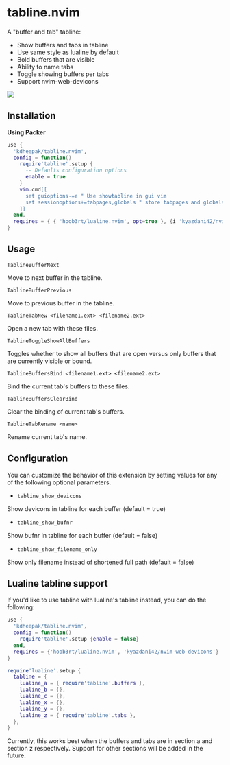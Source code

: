 # tabline.nvim

A "buffer and tab" tabline:

- Show buffers and tabs in tabline
- Use same style as lualine by default
- Bold buffers that are visible
- Ability to name tabs
- Toggle showing buffers per tabs
- Support nvim-web-devicons

![](https://user-images.githubusercontent.com/1813121/128622268-173d2d40-a391-4fc7-b3ad-d10f2be97013.gif)

## Installation

**Using Packer**

```lua
use {
  'kdheepak/tabline.nvim',
  config = function()
    require'tabline'.setup {
      -- Defaults configuration options
      enable = true
    }
    vim.cmd[[
      set guioptions-=e " Use showtabline in gui vim
      set sessionoptions+=tabpages,globals " store tabpages and globals in session
    ]]
  end,
  requires = { { 'hoob3rt/lualine.nvim', opt=true }, {i 'kyazdani42/nvim-web-devicons', opt = true} }
}
```

## Usage

`TablineBufferNext`

Move to next buffer in the tabline.

`TablineBufferPrevious`

Move to previous buffer in the tabline.

`TablineTabNew <filename1.ext> <filename2.ext>`

Open a new tab with these files.

`TablineToggleShowAllBuffers`

Toggles whether to show all buffers that are open versus only buffers that are currently visible or bound.

`TablineBuffersBind <filename1.ext> <filename2.ext>`

Bind the current tab's buffers to these files.

`TablineBuffersClearBind`

Clear the binding of current tab's buffers.

`TablineTabRename <name>`

Rename current tab's name.

## Configuration

You can customize the behavior of this extension by setting values for any of the following optional parameters.

- `tabline_show_devicons`

Show devicons in tabline for each buffer (default = true)

- `tabline_show_bufnr`

Show bufnr in tabline for each buffer (default = false)

- `tabline_show_filename_only`

Show only filename instead of shortened full path (default = false)

## Lualine tabline support

If you'd like to use tabline with lualine's tabline instead, you can do the following:

```lua
use {
  'kdheepak/tabline.nvim',
  config = function()
    require'tabline'.setup {enable = false}
  end,
  requires = {'hoob3rt/lualine.nvim', 'kyazdani42/nvim-web-devicons'}
}

require'lualine'.setup {
  tabline = {
    lualine_a = { require'tabline'.buffers },
    lualine_b = {},
    lualine_c = {},
    lualine_x = {},
    lualine_y = {},
    lualine_z = { require'tabline'.tabs },
  },
}
```

Currently, this works best when the buffers and tabs are in section a and section z respectively.
Support for other sections will be added in the future.
